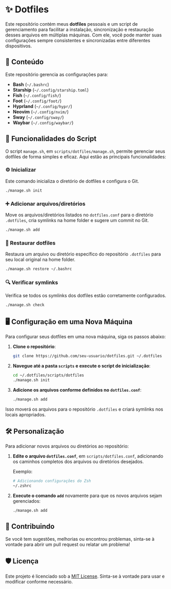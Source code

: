 # ✨ Dotfiles

Este repositório contém meus **dotfiles** pessoais e um script de gerenciamento para facilitar a instalação, sincronização e restauração desses arquivos em múltiplas máquinas. Com ele, você pode manter suas configurações sempre consistentes e sincronizadas entre diferentes dispositivos.

## 📂 Conteúdo

Este repositório gerencia as configurações para:

- **Bash** (`~/.bashrc`)
- **Starship** (`~/.config/starship.toml`)
- **Fish** (`~/.config/fish/`)
- **Foot** (`~/.config/foot/`)
- **Hyprland** (`~/.config/hypr/`)
- **Neovim** (`~/.config/nvim/`)
- **Sway** (`~/.config/sway/`)
- **Waybar** (`~/.config/waybar/`)

## 🚀 Funcionalidades do Script

O script `manage.sh`, em  `scripts/dotfiles/manage.sh`, permite gerenciar seus dotfiles de forma simples e eficaz. Aqui estão as principais funcionalidades:

### ⚙️ Inicializar
Este comando inicializa o diretório de dotfiles e configura o Git.
```bash
./manage.sh init
```

### ➕ Adicionar arquivos/diretórios
Move os arquivos/diretórios listados no `dotfiles.conf` para o diretório `.dotfiles`, cria symlinks na home folder e sugere um commit no Git.
```bash
./manage.sh add
```

### 🔄 Restaurar dotfiles
Restaura um arquivo ou diretório específico do repositório `.dotfiles` para seu local original na home folder.
```bash
./manage.sh restore ~/.bashrc
```

### 🔍 Verificar symlinks
Verifica se todos os symlinks dos dotfiles estão corretamente configurados.
```bash
./manage.sh check
```

## 🖥️ Configuração em uma Nova Máquina

Para configurar seus dotfiles em uma nova máquina, siga os passos abaixo:

1. **Clone o repositório**:
   ```bash
   git clone https://github.com/seu-usuario/dotfiles.git ~/.dotfiles
   ```

2. **Navegue até a pasta `scripts` e execute o script de inicialização**:
   ```bash
   cd ~/.dotfiles/scripts/dotfiles
   ./manage.sh init
   ```

3. **Adicione os arquivos conforme definidos no `dotfiles.conf`**:
   ```bash
   ./manage.sh add
   ```

Isso moverá os arquivos para o repositório `.dotfiles` e criará symlinks nos locais apropriados.

## 🛠️ Personalização

Para adicionar novos arquivos ou diretórios ao repositório:

1. **Edite o arquivo `dotfiles.conf`**, em `scripts/dotfiles.conf`, adicionando os caminhos completos dos arquivos ou diretórios desejados.

   Exemplo:
   ```bash
   # Adicionando configurações do Zsh
   ~/.zshrc
   ```

2. **Execute o comando `add`** novamente para que os novos arquivos sejam gerenciados:
   ```bash
   ./manage.sh add
   ```

## 📝 Contribuindo

Se você tem sugestões, melhorias ou encontrou problemas, sinta-se à vontade para abrir um pull request ou relatar um problema!

## 🛡️ Licença

Este projeto é licenciado sob a [MIT License](LICENSE). Sinta-se à vontade para usar e modificar conforme necessário.
